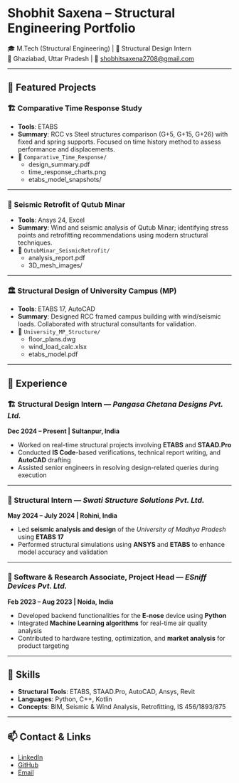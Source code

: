 # Shobhit Saxena – Structural Engineering Portfolio

🎓 M.Tech (Structural Engineering) | 💼 Structural Design Intern  
📍 Ghaziabad, Uttar Pradesh | 📧 shobhitsaxena2708@gmail.com  

---

## 📌 Featured Projects

### 🏗️ Comparative Time Response Study
- **Tools**: ETABS
- **Summary**: RCC vs Steel structures comparison (G+5, G+15, G+26) with fixed and spring supports. Focused on time history method to assess performance and displacements.
- 📁 `Comparative_Time_Response/`
  - design_summary.pdf
  - time_response_charts.png
  - etabs_model_snapshots/

---

### 🕌 Seismic Retrofit of Qutub Minar
- **Tools**: Ansys 24, Excel
- **Summary**: Wind and seismic analysis of Qutub Minar; identifying stress points and retrofitting recommendations using modern structural techniques.
- 📁 `QutubMinar_SeismicRetrofit/`
  - analysis_report.pdf
  - 3D_mesh_images/

---

### 🏛️ Structural Design of University Campus (MP)
- **Tools**: ETABS 17, AutoCAD
- **Summary**: Designed RCC framed campus building with wind/seismic loads. Collaborated with structural consultants for validation.
- 📁 `University_MP_Structure/`
  - floor_plans.dwg
  - wind_load_calc.xlsx
  - etabs_model.pdf

---

## 💼 Experience

### 🏗️ Structural Design Intern — *Pangasa Chetana Designs Pvt. Ltd.*  
**Dec 2024 – Present | Sultanpur, India**  
- Worked on real-time structural projects involving **ETABS** and **STAAD.Pro**  
- Conducted **IS Code**-based verifications, technical report writing, and **AutoCAD** drafting  
- Assisted senior engineers in resolving design-related queries during execution

---

### 🏢 Structural Intern — *Swati Structure Solutions Pvt. Ltd.*  
**May 2024 – July 2024 | Rohini, India**  
- Led **seismic analysis and design** of the *University of Madhya Pradesh* using **ETABS 17**  
- Performed structural simulations using **ANSYS** and **ETABS** to enhance model accuracy and validation

---

### 🧪 Software & Research Associate, Project Head — *ESniff Devices Pvt. Ltd.*  
**Feb 2023 – Aug 2023 | Noida, India**  
- Developed backend functionalities for the **E-nose** device using **Python**  
- Integrated **Machine Learning algorithms** for real-time air quality analysis  
- Contributed to hardware testing, optimization, and **market analysis** for product targeting

---

## 🧰 Skills

- **Structural Tools**: ETABS, STAAD.Pro, AutoCAD, Ansys, Revit
- **Languages**: Python, C++, Kotlin
- **Concepts**: BIM, Seismic & Wind Analysis, Retrofitting, IS 456/1893/875

---

## 📫 Contact & Links
- [LinkedIn](https://www.linkedin.com/in/shobhit-saxena-a751001a0)
- [GitHub](https://github.com/Shobhit504)
- [Email](mailto:shobhitsaxena2708@gmail.com)
